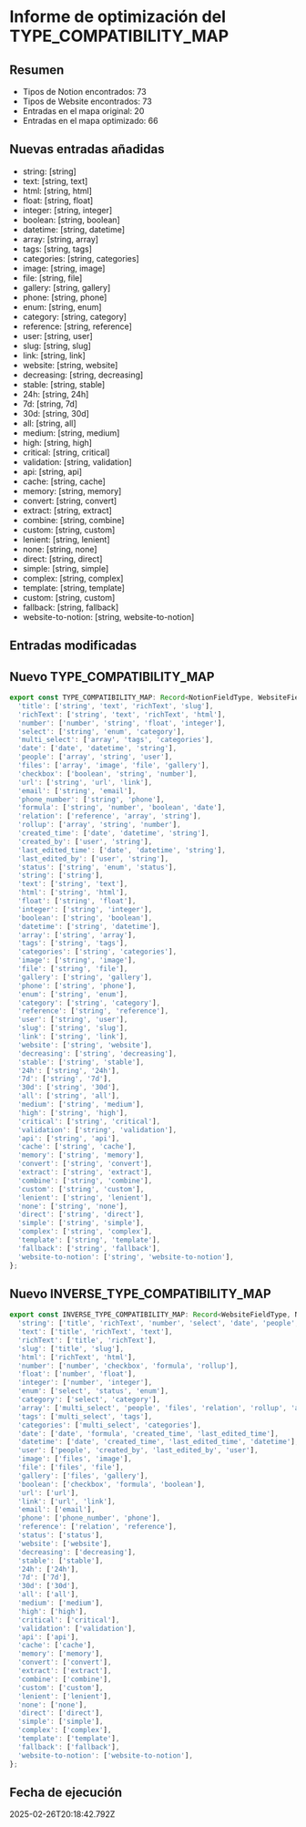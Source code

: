 # Informe de optimización del TYPE_COMPATIBILITY_MAP

## Resumen
- Tipos de Notion encontrados: 73
- Tipos de Website encontrados: 73
- Entradas en el mapa original: 20
- Entradas en el mapa optimizado: 66

## Nuevas entradas añadidas
- string: [string]
- text: [string, text]
- html: [string, html]
- float: [string, float]
- integer: [string, integer]
- boolean: [string, boolean]
- datetime: [string, datetime]
- array: [string, array]
- tags: [string, tags]
- categories: [string, categories]
- image: [string, image]
- file: [string, file]
- gallery: [string, gallery]
- phone: [string, phone]
- enum: [string, enum]
- category: [string, category]
- reference: [string, reference]
- user: [string, user]
- slug: [string, slug]
- link: [string, link]
- website: [string, website]
- decreasing: [string, decreasing]
- stable: [string, stable]
- 24h: [string, 24h]
- 7d: [string, 7d]
- 30d: [string, 30d]
- all: [string, all]
- medium: [string, medium]
- high: [string, high]
- critical: [string, critical]
- validation: [string, validation]
- api: [string, api]
- cache: [string, cache]
- memory: [string, memory]
- convert: [string, convert]
- extract: [string, extract]
- combine: [string, combine]
- custom: [string, custom]
- lenient: [string, lenient]
- none: [string, none]
- direct: [string, direct]
- simple: [string, simple]
- complex: [string, complex]
- template: [string, template]
- custom: [string, custom]
- fallback: [string, fallback]
- website-to-notion: [string, website-to-notion]

## Entradas modificadas


## Nuevo TYPE_COMPATIBILITY_MAP
```typescript
export const TYPE_COMPATIBILITY_MAP: Record<NotionFieldType, WebsiteFieldType[]> = {
  'title': ['string', 'text', 'richText', 'slug'],
  'richText': ['string', 'text', 'richText', 'html'],
  'number': ['number', 'string', 'float', 'integer'],
  'select': ['string', 'enum', 'category'],
  'multi_select': ['array', 'tags', 'categories'],
  'date': ['date', 'datetime', 'string'],
  'people': ['array', 'string', 'user'],
  'files': ['array', 'image', 'file', 'gallery'],
  'checkbox': ['boolean', 'string', 'number'],
  'url': ['string', 'url', 'link'],
  'email': ['string', 'email'],
  'phone_number': ['string', 'phone'],
  'formula': ['string', 'number', 'boolean', 'date'],
  'relation': ['reference', 'array', 'string'],
  'rollup': ['array', 'string', 'number'],
  'created_time': ['date', 'datetime', 'string'],
  'created_by': ['user', 'string'],
  'last_edited_time': ['date', 'datetime', 'string'],
  'last_edited_by': ['user', 'string'],
  'status': ['string', 'enum', 'status'],
  'string': ['string'],
  'text': ['string', 'text'],
  'html': ['string', 'html'],
  'float': ['string', 'float'],
  'integer': ['string', 'integer'],
  'boolean': ['string', 'boolean'],
  'datetime': ['string', 'datetime'],
  'array': ['string', 'array'],
  'tags': ['string', 'tags'],
  'categories': ['string', 'categories'],
  'image': ['string', 'image'],
  'file': ['string', 'file'],
  'gallery': ['string', 'gallery'],
  'phone': ['string', 'phone'],
  'enum': ['string', 'enum'],
  'category': ['string', 'category'],
  'reference': ['string', 'reference'],
  'user': ['string', 'user'],
  'slug': ['string', 'slug'],
  'link': ['string', 'link'],
  'website': ['string', 'website'],
  'decreasing': ['string', 'decreasing'],
  'stable': ['string', 'stable'],
  '24h': ['string', '24h'],
  '7d': ['string', '7d'],
  '30d': ['string', '30d'],
  'all': ['string', 'all'],
  'medium': ['string', 'medium'],
  'high': ['string', 'high'],
  'critical': ['string', 'critical'],
  'validation': ['string', 'validation'],
  'api': ['string', 'api'],
  'cache': ['string', 'cache'],
  'memory': ['string', 'memory'],
  'convert': ['string', 'convert'],
  'extract': ['string', 'extract'],
  'combine': ['string', 'combine'],
  'custom': ['string', 'custom'],
  'lenient': ['string', 'lenient'],
  'none': ['string', 'none'],
  'direct': ['string', 'direct'],
  'simple': ['string', 'simple'],
  'complex': ['string', 'complex'],
  'template': ['string', 'template'],
  'fallback': ['string', 'fallback'],
  'website-to-notion': ['string', 'website-to-notion'],
};
```

## Nuevo INVERSE_TYPE_COMPATIBILITY_MAP
```typescript
export const INVERSE_TYPE_COMPATIBILITY_MAP: Record<WebsiteFieldType, NotionFieldType[]> = {
  'string': ['title', 'richText', 'number', 'select', 'date', 'people', 'checkbox', 'url', 'email', 'phone_number', 'formula', 'relation', 'rollup', 'created_time', 'created_by', 'last_edited_time', 'last_edited_by', 'status', 'string', 'text', 'html', 'float', 'integer', 'boolean', 'datetime', 'array', 'tags', 'categories', 'image', 'file', 'gallery', 'phone', 'enum', 'category', 'reference', 'user', 'slug', 'link', 'website', 'decreasing', 'stable', '24h', '7d', '30d', 'all', 'medium', 'high', 'critical', 'validation', 'api', 'cache', 'memory', 'convert', 'extract', 'combine', 'custom', 'lenient', 'none', 'direct', 'simple', 'complex', 'template', 'fallback', 'website-to-notion'],
  'text': ['title', 'richText', 'text'],
  'richText': ['title', 'richText'],
  'slug': ['title', 'slug'],
  'html': ['richText', 'html'],
  'number': ['number', 'checkbox', 'formula', 'rollup'],
  'float': ['number', 'float'],
  'integer': ['number', 'integer'],
  'enum': ['select', 'status', 'enum'],
  'category': ['select', 'category'],
  'array': ['multi_select', 'people', 'files', 'relation', 'rollup', 'array'],
  'tags': ['multi_select', 'tags'],
  'categories': ['multi_select', 'categories'],
  'date': ['date', 'formula', 'created_time', 'last_edited_time'],
  'datetime': ['date', 'created_time', 'last_edited_time', 'datetime'],
  'user': ['people', 'created_by', 'last_edited_by', 'user'],
  'image': ['files', 'image'],
  'file': ['files', 'file'],
  'gallery': ['files', 'gallery'],
  'boolean': ['checkbox', 'formula', 'boolean'],
  'url': ['url'],
  'link': ['url', 'link'],
  'email': ['email'],
  'phone': ['phone_number', 'phone'],
  'reference': ['relation', 'reference'],
  'status': ['status'],
  'website': ['website'],
  'decreasing': ['decreasing'],
  'stable': ['stable'],
  '24h': ['24h'],
  '7d': ['7d'],
  '30d': ['30d'],
  'all': ['all'],
  'medium': ['medium'],
  'high': ['high'],
  'critical': ['critical'],
  'validation': ['validation'],
  'api': ['api'],
  'cache': ['cache'],
  'memory': ['memory'],
  'convert': ['convert'],
  'extract': ['extract'],
  'combine': ['combine'],
  'custom': ['custom'],
  'lenient': ['lenient'],
  'none': ['none'],
  'direct': ['direct'],
  'simple': ['simple'],
  'complex': ['complex'],
  'template': ['template'],
  'fallback': ['fallback'],
  'website-to-notion': ['website-to-notion'],
};
```

## Fecha de ejecución
2025-02-26T20:18:42.792Z
